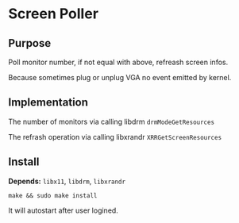 Screen Poller
=================


Purpose
-----------------

Poll monitor number, if not equal with above, refreash screen infos.

Because sometimes plug or unplug VGA no event emitted by kernel.


Implementation
----------------------------------

The number of monitors via calling libdrm `drmModeGetResources`

The refrash operation via calling libxrandr  `XRRGetScreenResources`


Install
-------------

**Depends:** `libx11`,  `libdrm`, `libxrandr`

`make && sudo make install`

It will autostart after user logined.
